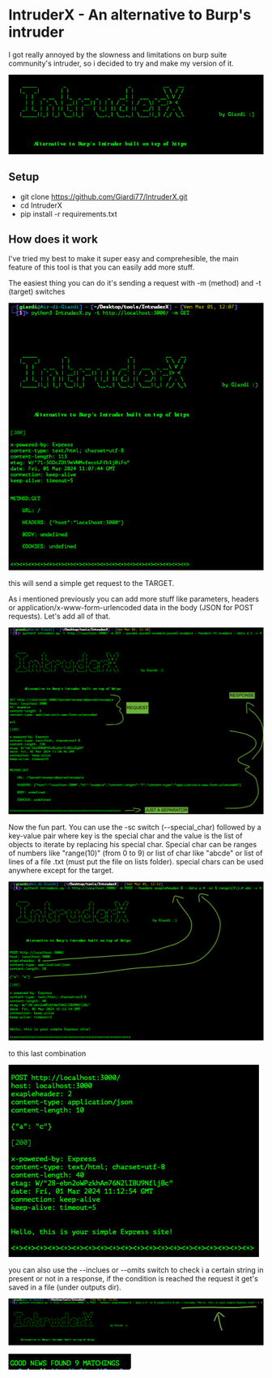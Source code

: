 # IntruderX - An alternative to Burp's intruder

I got really annoyed by the slowness and limitations on burp suite community's intruder, so i decided to try and make my version of it.

![IntruderX menu](https://github.com/Giardi77/IntruderX/blob/main/IntruderX%20Tutorial%20images/LOGO.png?raw=true)

## Setup

- git clone https://github.com/Giardi77/IntruderX.git
- cd IntruderX
- pip install -r requirements.txt

## How does it work

I've tried my best to make it super easy and comprehesible, the main feature of this tool is that you can easily add more stuff.

The easiest thing you can do it's sending a request with -m (method) and -t (target) switches

![simple req](https://github.com/Giardi77/IntruderX/blob/main/IntruderX%20Tutorial%20images/-m%20switch.png)

this will send a simple get request to the TARGET.

As i mentioned previously you can add more stuff like parameters, headers or application/x-www-form-urlencoded data in the body (JSON for POST requests).
Let's add all of that.

![custom req](https://github.com/Giardi77/IntruderX/blob/main/IntruderX%20Tutorial%20images/Custom%20params%2C%20headers%20and%20body.png?raw=true)

Now the fun part.
You can use the -sc switch (--special_char) followed by a key-value pair where key is the special char and the value is the list of objects to iterate by replacing his special char.
Special char can be ranges of numbers like "range(10)" (from 0 to 9) or list of char like "abcde" or list of lines of a file .txt (must put the file on lists folder).
special chars can be used anywhere except for the target.

![](https://github.com/Giardi77/IntruderX/blob/main/IntruderX%20Tutorial%20images/Combinations%20first.png?raw=true)

to this last combination

![](https://github.com/Giardi77/IntruderX/blob/main/IntruderX%20Tutorial%20images/Combinantions%20last.png?raw=true)

you can also use the --inclues or --omits switch to check i a certain string in present or not in a response, if the condition is reached the request it get's saved in a file (under outputs dir). 

![](https://github.com/Giardi77/IntruderX/blob/main/IntruderX%20Tutorial%20images/--includes%20switch.png?raw=true)

![](https://github.com/Giardi77/IntruderX/blob/main/IntruderX%20Tutorial%20images/Found%20matches.png?raw=true)
